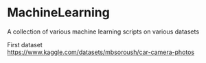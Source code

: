 # MachineLearning
A collection of various machine learning scripts on various datasets

First dataset  
https://www.kaggle.com/datasets/mbsoroush/car-camera-photos
